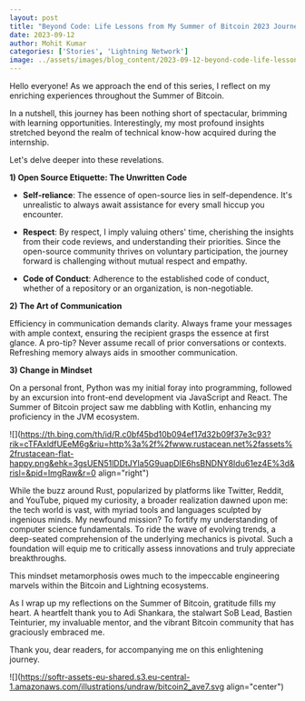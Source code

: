 ```yaml
---
layout: post
title: "Beyond Code: Life Lessons from My Summer of Bitcoin 2023 Journey"
date: 2023-09-12
author: Mohit Kumar
categories: ['Stories', 'Lightning Network']
image: ../assets/images/blog_content/2023-09-12-beyond-code-life-lessons-from-my-summer-of-bitcoin-2023-journey_20ee8fe8.png
---
```


Hello everyone! As we approach the end of this series, I reflect on my enriching experiences throughout the Summer of Bitcoin.

In a nutshell, this journey has been nothing short of spectacular, brimming with learning opportunities. Interestingly, my most profound insights stretched beyond the realm of technical know-how acquired during the internship.

Let's delve deeper into these revelations.

**1) Open Source Etiquette: The Unwritten Code**

* **Self-reliance**: The essence of open-source lies in self-dependence. It's unrealistic to always await assistance for every small hiccup you encounter.
    
* **Respect**: By respect, I imply valuing others' time, cherishing the insights from their code reviews, and understanding their priorities. Since the open-source community thrives on voluntary participation, the journey forward is challenging without mutual respect and empathy.
    
* **Code of Conduct**: Adherence to the established code of conduct, whether of a repository or an organization, is non-negotiable.
    

**2) The Art of Communication**

Efficiency in communication demands clarity. Always frame your messages with ample context, ensuring the recipient grasps the essence at first glance. A pro-tip? Never assume recall of prior conversations or contexts. Refreshing memory always aids in smoother communication.

**3) Change in Mindset**

On a personal front, Python was my initial foray into programming, followed by an excursion into front-end development via JavaScript and React. The Summer of Bitcoin project saw me dabbling with Kotlin, enhancing my proficiency in the JVM ecosystem.

![](https://th.bing.com/th/id/R.c0bf45bd10b094ef17d32b09f37e3c93?rik=cTFAxldfUEeM6g&riu=http%3a%2f%2fwww.rustacean.net%2fassets%2frustacean-flat-happy.png&ehk=3gsUEN51lDDtJYla5G9uapDIE6hsBNDNY8Idu61ez4E%3d&risl=&pid=ImgRaw&r=0 align="right")

While the buzz around Rust, popularized by platforms like Twitter, Reddit, and YouTube, piqued my curiosity, a broader realization dawned upon me: the tech world is vast, with myriad tools and languages sculpted by ingenious minds. My newfound mission? To fortify my understanding of computer science fundamentals. To ride the wave of evolving trends, a deep-seated comprehension of the underlying mechanics is pivotal. Such a foundation will equip me to critically assess innovations and truly appreciate breakthroughs.

This mindset metamorphosis owes much to the impeccable engineering marvels within the Bitcoin and Lightning ecosystems.

As I wrap up my reflections on the Summer of Bitcoin, gratitude fills my heart. A heartfelt thank you to Adi Shankara, the stalwart SoB Lead, Bastien Teinturier, my invaluable mentor, and the vibrant Bitcoin community that has graciously embraced me.

Thank you, dear readers, for accompanying me on this enlightening journey.

![](https://softr-assets-eu-shared.s3.eu-central-1.amazonaws.com/illustrations/undraw/bitcoin2_ave7.svg align="center")
